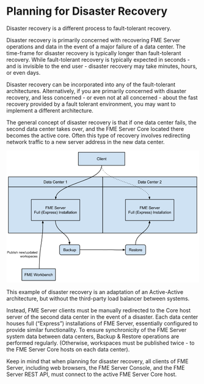 # Planning for Disaster Recovery #

<!--must update this section-->

Disaster recovery is a different process to fault-tolerant recovery.

Disaster recovery is primarily concerned with recovering FME Server operations and data in the event of a major failure of a data center. The time-frame for disaster recovery is typically longer than fault-tolerant recovery. While fault-tolerant recovery is typically expected in seconds - and is invisible to the end user - disaster recovery may take minutes, hours, or even days.

Disaster recovery can be incorporated into any of the fault-tolerant architectures. Alternatively, if you are primarily concerned with disaster recovery, and less concerned - or even not at all concerned - about the fast recovery provided by a fault tolerant environment, you may want to implement a different architecture.

The general concept of disaster recovery is that if one data center fails, the second data center takes over, and the FME Server Core located there becomes the active core.  Often this type of recovery involves redirecting network traffic to a new server address in the new data center.

![](./Images/1.007.DisasterRecovery.png)

This example of disaster recovery is an adaptation of an Active-Active architecture, but without the third-party load balancer between systems. 

Instead, FME Server clients must be manually redirected to the Core host server of the second data center in the event of a disaster. Each data center houses full (“Express”) installations of FME Server, essentially configured to provide similar functionality. To ensure synchronicity of the FME Server system data between data centers, Backup & Restore operations are performed regularly. (Otherwise, workspaces must be published twice - to the FME Server Core hosts on each data center).

Keep in mind that when planning for disaster recovery, all clients of FME Server, including web browsers, the FME Server Console, and the FME Server REST API, must connect to the active FME Server Core host.
